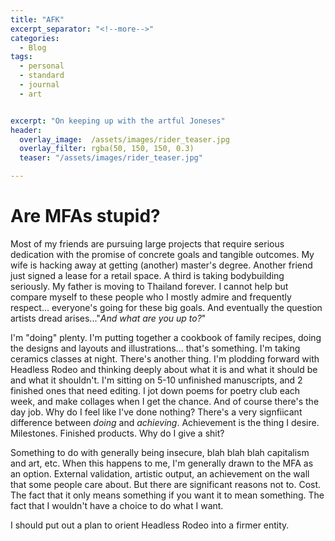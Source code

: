 ```yaml
---
title: "AFK"
excerpt_separator: "<!--more-->"
categories:
  - Blog
tags:
  - personal
  - standard
  - journal
  - art


excerpt: "On keeping up with the artful Joneses"
header:
  overlay_image:  /assets/images/rider_teaser.jpg
  overlay_filter: rgba(50, 150, 150, 0.3)
  teaser: "/assets/images/rider_teaser.jpg"

---
```


# Are MFAs stupid?
Most of my friends are pursuing large projects that require serious dedication with the promise of concrete goals and tangible outcomes. My wife is hacking away at getting (another) master's degree. Another friend just signed a lease for a retail space. A third is taking bodybuilding seriously. My father is moving to Thailand forever. I cannot help but compare myself to these people who I mostly admire and frequently respect... everyone's going for these big goals. And eventually the question artists dread arises..."*And what are you up to?*"

I'm "doing" plenty. I'm putting together a cookbook of family recipes, doing the designs and layouts and illustrations... that's something. I'm taking ceramics classes at night. There's another thing. I'm plodding forward with Headless Rodeo and thinking deeply about what it is and what it should be and what it shouldn't. I'm sitting on 5-10 unfinished manuscripts, and 2 finished ones that need editing. I jot down poems for poetry club each week, and make collages when I get the chance. And of course there's the day job. Why do I feel like I've done nothing? There's a very signfiicant difference between *doing* and *achieving*. Achievement is the thing I desire. Milestones. Finished products. Why do I give a shit?

Something to do with generally being insecure, blah blah blah capitalism and art, etc. When this happens to me, I'm generally drawn to the MFA as an option. External validation, artistic output, an achievement on the wall that some people care about. But there are significant reasons not to. Cost. The fact that it only means something if you want it to mean something. The fact that I wouldn't have a choice to do what I want. 

I should put out a plan to orient Headless Rodeo into a firmer entity.




